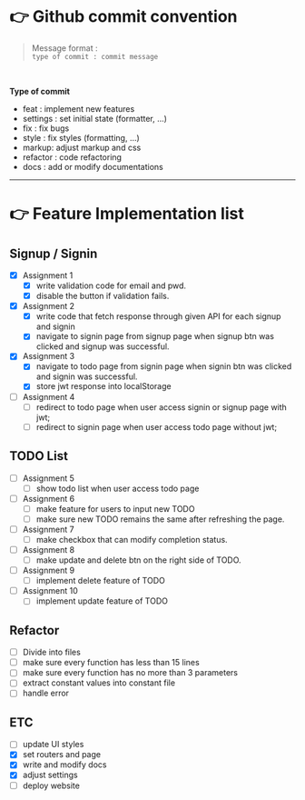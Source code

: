 # 👉 Github commit convention

> Message format : <br>`type of commit : commit message`

<br>

**Type of commit**

* feat : implement new features
* settings : set initial state (formatter, ...)
* fix : fix bugs
* style : fix styles (formatting, ...)
* markup: adjust markup and css
* refactor : code refactoring
* docs : add or modify documentations

---

# 👉 Feature Implementation list

## Signup / Signin
- [x] Assignment 1
  - [x] write validation code for email and pwd.
  - [x] disable the button if validation fails.

- [x] Assignment 2
  - [x] write code that fetch response through given API for each signup and signin
  - [x] navigate to signin page from signup page when signup btn was clicked and signup was successful.

- [x] Assignment 3
  - [x] navigate to todo page from signin page when signin btn was clicked and signin was successful.
  - [x] store jwt response into localStorage

- [ ] Assignment 4
  - [ ] redirect to todo page when user access signin or signup page with jwt;
  - [ ] redirect to signin page when user access todo page without jwt;

## TODO List
- [ ] Assignment 5
  - [ ] show todo list when user access todo page

- [ ] Assignment 6
  - [ ] make feature for users to input new TODO
  - [ ] make sure new TODO remains the same after refreshing the page.

- [ ] Assignment 7
  - [ ] make checkbox that can modify completion status.

- [ ] Assignment 8
  - [ ] make update and delete btn on the right side of TODO.

- [ ] Assignment 9
  - [ ] implement delete feature of TODO

- [ ] Assignment 10
  - [ ] implement update feature of TODO

## Refactor
- [ ] Divide into files
- [ ] make sure every function has less than 15 lines
- [ ] make sure every function has no more than 3 parameters
- [ ] extract constant values into constant file
- [ ] handle error

## ETC
- [ ] update UI styles
- [x] set routers and page
- [x] write and modify docs
- [x] adjust settings
- [ ] deploy website
